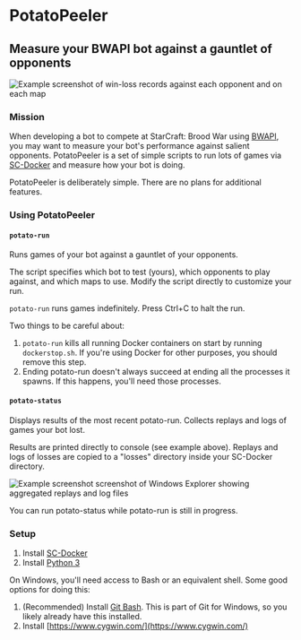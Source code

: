 # PotatoPeeler
## Measure your BWAPI bot against a gauntlet of opponents

![Example screenshot of win-loss records against each opponent and on each map](https://github.com/dgant/PotatoPeeler/blob/main/exampleresults.png)

### Mission
When developing a bot to compete at StarCraft: Brood War using [BWAPI](https://github.com/bwapi/bwapi), you may want to measure your bot's performance against salient opponents. PotatoPeeler is a set of simple scripts to run lots of games via [SC-Docker](https://github.com/basil-ladder/sc-docker) and measure how your bot is doing.

PotatoPeeler is deliberately simple. There are no plans for additional features.

### Using PotatoPeeler

#### `potato-run`
Runs games of your bot against a gauntlet of your opponents.

The script specifies which bot to test (yours), which opponents to play against, and which maps to use. Modify the script directly to customize your run.

`potato-run` runs games indefinitely. Press Ctrl+C to halt the run.

Two things to be careful about:
1. `potato-run` kills all running Docker containers on start by running `dockerstop.sh`. If you're using Docker for other purposes, you should remove this step.
2. Ending potato-run doesn't always succeed at ending all the processes it spawns. If this happens, you'll need those processes.

#### `potato-status`
Displays results of the most recent potato-run. Collects replays and logs of games your bot lost.

Results are printed directly to console (see example above). Replays and logs of losses are copied to a "losses" directory inside your SC-Docker directory.

![Example screenshot screenshot of Windows Explorer showing aggregated replays and log files](https://github.com/dgant/PotatoPeeler/blob/main/examplelosses.png)

You can run potato-status while potato-run is still in progress.

### Setup
1. Install [SC-Docker](https://github.com/basil-ladder/sc-docker)
2. Install [Python 3](https://www.python.org/downloads/)

On Windows, you'll need access to Bash or an equivalent shell. Some good options for doing this:
1. (Recommended) Install [Git Bash](https://gitforwindows.org/). This is part of Git for Windows, so you likely already have this installed.
2. Install [https://www.cygwin.com/](https://www.cygwin.com/)